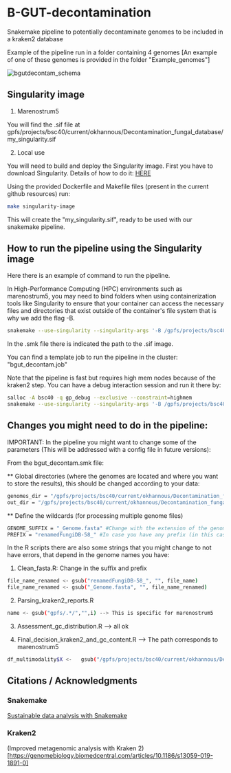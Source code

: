 # B-GUT-decontamination
Snakemake pipeline to potentially decontaminate genomes to be included in a kraken2 database



Example of the pipeline run in a folder containing 4 genomes [An example of one of these genomes is provided in the folder "Example_genomes"]

![bgutdecontam_schema](https://github.com/user-attachments/assets/adf75fe3-8712-4e2c-baa2-56bd1a64e328)


## Singularity image

1. Marenostrum5

  You will find the .sif file at gpfs/projects/bsc40/current/okhannous/Decontamination_fungal_database/my_singularity.sif

2. Local use

You will need to build and deploy the Singularity image.
First you have to download Singularity. Details of how to do it: [HERE](https://github.com/sylabs/singularity/releases/tag/v4.1.5)

Using the provided Dockerfile and Makefile files (present in the current github resources) run:

```bash
make singularity-image
```

This will create the "my_singularity.sif", ready to be used with our snakemake pipeline.

## How to run the pipeline using the Singularity image

Here there is an example of command to run the pipeline. 


In High-Performance Computing (HPC) environments such as marenostrum5, you may need to bind folders when using containerization tools like Singularity to ensure that your container can access the necessary files and directories that exist outside of the container's file system that is why we add the flag -B.

```bash
snakemake --use-singularity --singularity-args '-B /gpfs/projects/bsc40' -s /gpfs/projects/bsc40/current/okhannous/Decontamination_fungal_database/bgut_decontam.smk all --cores 48
```
In the .smk file there is indicated the path to the .sif image.

You can find a template job to run the pipeline in the cluster: "bgut_decontam.job"

Note that the pipeline is fast but requires high mem nodes because of the kraken2 step. You can have a debug interaction session and run it there by:

```bash
salloc -A bsc40 -q gp_debug --exclusive --constraint=highmem
snakemake --use-singularity --singularity-args '-B /gpfs/projects/bsc40' -s /gpfs/projects/bsc40/current/okhannous/Decontamination_fungal_database/bgut_decontam.smk all --cores 48
```

## Changes you might need to do in the pipeline:

IMPORTANT: 
In the pipeline you might want to change some of the parameters (This will be addressed with a config file in future versions):

From the bgut_decontam.smk file:

** Global directories (where the genomes are located and where you want to store the results), this should be changed according to your data:
```bash
genomes_dir = "/gpfs/projects/bsc40/current/okhannous/Decontamination_fungal_database/Example_genomes"
out_dir = "/gpfs/projects/bsc40/current/okhannous/Decontamination_fungal_database/OUT_cluster"
```
** Define the wildcards (for processing multiple genome files)
```bash
GENOME_SUFFIX = "_Genome.fasta" #Change with the extension of the genome files
PREFIX = "renamedFungiDB-58_" #In case you have any prefix (in this case the genomes where renamed for kraken2)
```
In the R scripts there are also some strings that you might change to not have errors, that depend in the genome names you have:

1. Clean_fasta.R: Change in the suffix and prefix

```bash
file_name_renamed <- gsub("renamedFungiDB-58_", "", file_name)
file_name_renamed <- gsub("_Genome.fasta", "", file_name_renamed)
```
2. Parsing_kraken2_reports.R

```bash
name <- gsub("gpfs/.*/","",i) --> This is specific for marenostrum5
```
3. Assessment_gc_distribution.R --> all ok

4. Final_decision_kraken2_and_gc_content.R --> The path corresponds to marenostrum5
```bash
df_multimodality$X <-   gsub("/gpfs/projects/bsc40/current/okhannous/Decontamination_fungal_database/OUT_cluster/gc_content/","",df_multimodality$X)
```
## Citations / Acknowledgments

### Snakemake

[Sustainable data analysis with Snakemake](<(https://doi.org/10.12688/f1000research.29032.1)>)

### Kraken2

(Improved metagenomic analysis with Kraken 2)[https://genomebiology.biomedcentral.com/articles/10.1186/s13059-019-1891-0]
###
